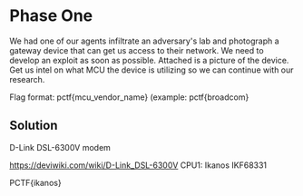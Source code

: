 # Phase One

We had one of our agents infiltrate an adversary's lab and photograph a gateway device that can get us access to their network. 
We need to develop an exploit as soon as possible. Attached is a picture of the device. 
Get us intel on what MCU the device is utilizing so we can continue with our research.

Flag format: pctf{mcu_vendor_name} (example: pctf{broadcom}

## Solution

D-Link DSL-6300V modem

https://deviwiki.com/wiki/D-Link_DSL-6300V
CPU1: Ikanos IKF68331

PCTF{ikanos}
